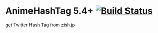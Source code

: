 AnimeHashTag 5.4+ [![Build Status](https://travis-ci.org/mofumofu3n/AnimeHashTag.svg?branch=master)](https://travis-ci.org/mofumofu3n/AnimeHashTag)
============

get Twitter Hash Tag from zish.jp
